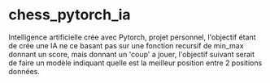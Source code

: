 # chess_pytorch_ia
Intelligence artificielle crée avec Pytorch, projet personnel, l'objectif étant de crée une IA ne ce basant pas sur une fonction recursif de min_max donnant un score, mais donnant un 'coup' a jouer, l'objectif suivant serait de faire un modèle indiquant quelle est la meilleur position entre 2 positions données.
